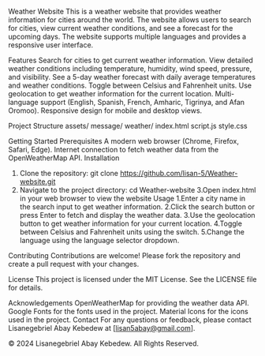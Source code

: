 Weather Website
This is a weather website that provides weather information for cities around the world. The website allows users to search for cities, view current weather conditions, and see a forecast for the upcoming days. The website supports multiple languages and provides a responsive user interface.

Features
Search for cities to get current weather information.
View detailed weather conditions including temperature, humidity, wind speed, pressure, and visibility.
See a 5-day weather forecast with daily average temperatures and weather conditions.
Toggle between Celsius and Fahrenheit units.
Use geolocation to get weather information for the current location.
Multi-language support (English, Spanish, French, Amharic, Tigrinya, and Afan Oromoo).
Responsive design for mobile and desktop views.

Project Structure
assets/
    message/
    weather/
index.html
script.js
style.css

Getting Started
Prerequisites
A modern web browser (Chrome, Firefox, Safari, Edge).
Internet connection to fetch weather data from the OpenWeatherMap API.
Installation
1. Clone the repository:
git clone https://github.com/lisan-5/Weather-website.git
2. Navigate to the project directory:
cd Weather-website
3.Open index.html in your web browser to view the website
Usage
1.Enter a city name in the search input to get weather information.
2.Click the search button or press Enter to fetch and display the weather data.
3.Use the geolocation button to get weather information for your current location.
4.Toggle between Celsius and Fahrenheit units using the switch.
5.Change the language using the language selector dropdown.

Contributing
Contributions are welcome! Please fork the repository and create a pull request with your changes.

License
This project is licensed under the MIT License. See the LICENSE file for details.

Acknowledgements
OpenWeatherMap for providing the weather data API.
Google Fonts for the fonts used in the project.
Material Icons for the icons used in the project.
Contact
For any questions or feedback, please contact Lisanegebriel Abay Kebedew at [lisan5abay@gmail.com].

© 2024 Lisanegebriel Abay Kebedew. All Rights Reserved.
